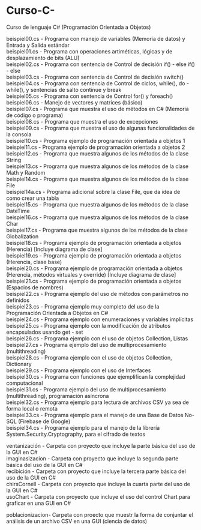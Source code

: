 # Curso-C-
Curso de lenguaje C# (Programación Orientada a Objetos)

beispiel00.cs   -   Programa con manejo de variables (Memoria de datos) y Entrada y Salida estándar  
beispiel01.cs   -   Programa con operaciones artiméticas, lógicas y de desplazamiento de bits (ALU)  
beispiel02.cs   -   Programa con sentencia de Control de decisión if() - else if() - else  
beispiel03.cs   -   Programa con sentencia de Control de decisión switch()  
beispiel04.cs   -   Programa con sentencia de Control de ciclos, while(), do - while(), y sentencias de salto continue y break  
beispiel05.cs   -   Programa con sentencia de Control for() y foreach()  
beispiel06.cs   -   Manejo de vectores y matrices (básico)  
beispiel07.cs   -   Programa que muestra el uso de métodos en C# (Memoria de código o programa)  
beispiel08.cs   -   Programa que muestra el uso de excepciones  
beispiel09.cs   -   Programa que muestra el uso de algunas funcionalidades de la consola  
beispiel10.cs   -   Programa ejemplo de programación orientada a objetos 1  
beispiel11.cs   -   Programa ejemplo de programación orientada a objetos 2  
beispiel12.cs   -   Programa que muestra algunos de los métodos de la clase String  
beispiel13.cs   -   Programa que muestra algunos de los métodos de la clase Math y Random  
beispiel14.cs   -   Programa que muestra algunos de los métodos de la clase File  
beispiel14a.cs  -   Programa adicional sobre la clase File, que da idea de como crear una tabla  
beispiel15.cs   -   Programa que muestra algunos de los métodos de la clase DateTime  
beispiel16.cs   -   Programa que muestra algunos de los métodos de la clase Char  
beispiel17.cs   -   Programa que muestra algunos de los métodos de la clase Globalization  
beispiel18.cs   -   Programa ejemplo de programación orientada a objetos (Herencia) [Incluye diagrama de clase]  
beispiel19.cs   -   Programa ejemplo de programación orientada a objetos (Herencia, clase base)  
beispiel20.cs   -   Programa ejemplo de programación orientada a objetos (Herencia, métodos virtuales y override) [Incluye diagrama de clase]  
beispiel21.cs   -   Programa ejemplo de programación orientada a objetos (Espacios de nombres)  
beispiel22.cs   -   Programa ejemplo del uso de métodos con parámetros no definidos  
beispiel23.cs   -   Programa ejemplo muy completo del uso de la Programación Orientada a Objetos en C#  
beispiel24.cs   -   Programa ejemplo con enumeraciones y variables implícitas  
beispiel25.cs   -   Programa ejemplo con la modificación de atributos encapsulados usando get - set  
beispiel26.cs   -   Programa ejemplo con el uso de objetos Collection, Listas  
beispiel27.cs   -   Programa ejemplo del uso de multiprocesamiento (multithreading)  
beispiel28.cs   -   Programa ejemplo con el uso de objetos Collection, Dictionary  
beispiel29.cs   -   Programa ejemplo con el uso de Interfaces  
beispiel30.cs   -   Programa con funciones que ejemplifican la complejidad computacional  
beispiel31.cs   -   Programa ejemplo del uso de multiprocesamiento (multithreading), programación asíncrona  
beispiel32.cs   -   Programa ejemplo para lectura de archivos CSV ya sea de forma local o remota  
beispiel33.cs   -   Programa ejemplo para el manejo de una Base de Datos No-SQL (Firebase de Google)                
beispiel34.cs   -   Programa ejemplo para el manejo de la librería System.Security.Cryptography, para el cifrado de textos    

ventanización   -   Carpeta con proyecto que incluye la parte básica del uso de la GUI en C#  
imaginasizacion -   Carpeta con proyecto que incluye la segunda parte básica del uso de la GUI en C#  
recibición      -   Carpeta con proyecto que incluye la tercera parte básica del uso de la GUI en C#  
chirsCornell    -   Carpeta con proyecto que incluye la cuarta parte del uso de la GUI en C#  
usoChart        -   Carpeta con proyecto que incluye el uso del control Chart para graficar en una GUI en C#
  
poblacionizacion-   Carpeta con proecto que muestr la forma de conjuntar el análisis de un archivo CSV en una GUI (ciencia de datos)
